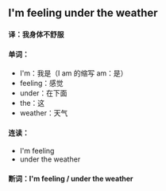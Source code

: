 ## I'm feeling under the weather

#### 译：我身体不舒服

#### 单词：

- I'm：我是（I am 的缩写 am：是）
- feeling：感觉
- under：在下面
- the：这
- weather：天气

#### 连读：

- I'm feeling
- under the weather

#### 断词：I'm feeling / under the weather
